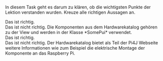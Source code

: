 In diesem Task geht es darum zu klären, ob die wichtigsten Punkte der Lektion verstanden wurden. 
Kreuze alle richtigen Aussagen an.

<div class="hint">
Das ist richtig.
</div>
<div class="hint">
Das ist nicht richtig. Die Komponenten aus dem Hardwarekatalog gehören zu der View und werden in der Klasse 
*SomePui* verwendet.
</div>
<div class="hint">
Das ist richtig.
</div>
<div class="hint">
Das ist nicht richtig. Der Hardwarekatalog bietet als Teil der Pi4J Webseite weitere Informationen wie zum Beispiel die 
elektrische Montage der Komponente an das Raspberry Pi. 
</div>
